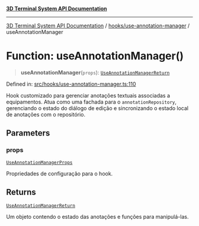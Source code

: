 [**3D Terminal System API Documentation**](../../../README.md)

***

[3D Terminal System API Documentation](../../../README.md) / [hooks/use-annotation-manager](../README.md) / useAnnotationManager

# Function: useAnnotationManager()

> **useAnnotationManager**(`props`): [`UseAnnotationManagerReturn`](../interfaces/UseAnnotationManagerReturn.md)

Defined in: [src/hooks/use-annotation-manager.ts:110](https://github.com/Dicommunitas/ThreeJS_Terminal_3D/blob/6f042d4d64a35f8821f49bdbe82798f7999e9e5c/src/hooks/use-annotation-manager.ts#L110)

Hook customizado para gerenciar anotações textuais associadas a equipamentos.
Atua como uma fachada para o `annotationRepository`, gerenciando o estado do diálogo de edição
e sincronizando o estado local de anotações com o repositório.

## Parameters

### props

[`UseAnnotationManagerProps`](../interfaces/UseAnnotationManagerProps.md)

Propriedades de configuração para o hook.

## Returns

[`UseAnnotationManagerReturn`](../interfaces/UseAnnotationManagerReturn.md)

Um objeto contendo o estado das anotações e funções para manipulá-las.

